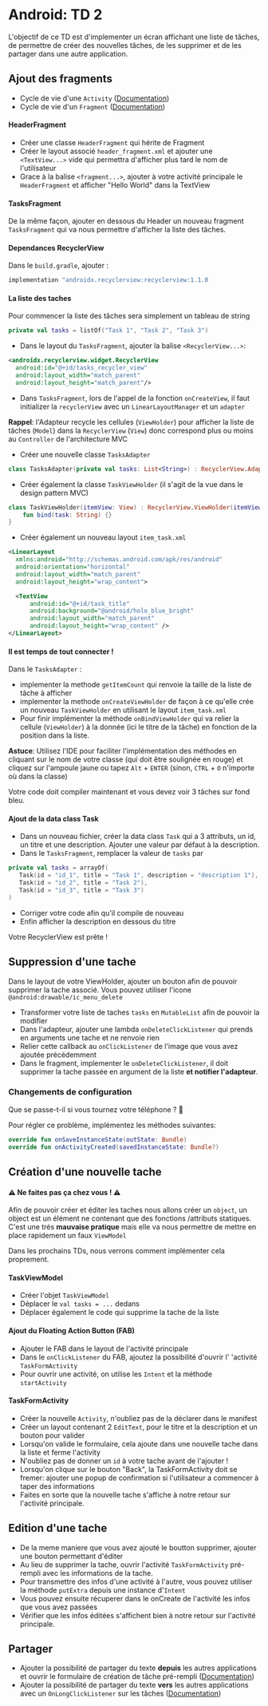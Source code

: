 # Android: TD 2

L'objectif de ce TD est d'implementer un écran affichant une liste de tâches, de permettre de créer des nouvelles tâches, de les supprimer et de les partager dans une autre application.


## Ajout des fragments
- Cycle de vie d'une `Activity` ([Documentation][1])
- Cycle de vie d'un `Fragment` ([Documentation][2])

#### HeaderFragment
- Créer une classe `HeaderFragment` qui hérite de Fragment
- Créer le layout associé `header_fragment.xml` et ajouter une `<TextView...>` vide qui permettra d'afficher plus tard le nom de l'utilisateur
- Grace à la balise `<fragment...>`, ajouter à votre activité principale le `HeaderFragment` et afficher "Hello World" dans la TextView

#### TasksFragment
De la même façon, ajouter en dessous du Header un nouveau fragment `TasksFragment` qui va nous permettre d'afficher la liste des tâches.

#### Dependances RecyclerView
Dans le `build.gradle`, ajouter :
```kotlin
implementation "androidx.recyclerview:recyclerview:1.1.0
```

#### La liste des taches
Pour commencer la liste des tâches sera simplement un tableau de string

```kotlin
private val tasks = listOf("Task 1", "Task 2", "Task 3")
```

- Dans le layout du `TasksFragment`, ajouter la balise `<RecyclerView...>`:

```xml
<androidx.recyclerview.widget.RecyclerView
  android:id="@+id/tasks_recycler_view"
  android:layout_width="match_parent"
  android:layout_height="match_parent"/>
```


- Dans `TasksFragment`, lors de l'appel de la fonction `onCreateView`, il faut initializer la `recyclerView` avec un `LinearLayoutManager` et un `adapter`

**Rappel**: l'Adapteur recycle les cellules (`ViewHolder`) pour afficher la liste de tâches (`Model`) dans la `RecyclerView` (`View`) donc correspond plus ou moins au `Controller` de l'architecture MVC

- Créer une nouvelle classe `TasksAdapter`

```kotlin
class TasksAdapter(private val tasks: List<String>) : RecyclerView.Adapter<TaskViewHolder>() {}
```

- Créer également la classe `TaskViewHolder` (il s'agit de la vue dans le design pattern MVC)

```kotlin
class TaskViewHolder(itemView: View) : RecyclerView.ViewHolder(itemView) {
	fun bind(task: String) {}
}
```

- Créer également un nouveau layout `item_task.xml`

```xml
<LinearLayout 
  xmlns:android="http://schemas.android.com/apk/res/android"
  android:orientation="horizontal" 
  android:layout_width="match_parent"
  android:layout_height="wrap_content">

  <TextView
      android:id="@+id/task_title"
      android:background="@android/holo_blue_bright"
      android:layout_width="match_parent"
      android:layout_height="wrap_content" />
</LinearLayout>
```

#### Il est temps de tout connecter !

Dans le `TasksAdapter` :
- implementer la methode `getItemCount` qui renvoie la taille de la liste de tâche à afficher
- implementer la methode `onCreateViewHolder` de façon à ce qu'elle crée un nouveau `TaskViewHolder` en utilisant le layout `item_task.xml`
- Pour finir implémenter la méthode `onBindViewHolder` qui va relier la cellule (`ViewHolder`) à la donnée (ici le titre de la tâche) en fonction de la position dans la liste.

**Astuce**: Utilisez l'IDE pour faciliter l'implémentation des méthodes en cliquant sur le nom de votre classe (qui doit être soulignée en rouge) et cliquez sur l'ampoule jaune ou tapez `Alt` + `ENTER` (sinon, `CTRL` + `O` n'importe où dans la classe)

Votre code doit compiler maintenant et vous devez voir 3 tâches sur fond bleu.

#### Ajout de la data class Task

- Dans un nouveau fichier, créer la data class `Task` qui a 3 attributs, un id, un titre et une description. Ajouter une valeur par défaut à la description.
- Dans le `TasksFragment`, remplacer la valeur de `tasks` par

 ```kotlin       
private val tasks = arrayOf(
	Task(id = "id_1", title = "Task 1", description = "description 1"), 
	Task(id = "id_2", title = "Task 2"), 
	Task(id = "id_3", title = "Task 3")
)
```
        
- Corriger votre code afin qu'il compile de nouveau
- Enfin afficher la description en dessous du titre

Votre RecyclerView est prête !

## Suppression d'une tache

Dans le layout de votre ViewHolder, ajouter un bouton afin de pouvoir supprimer la tache associé. Vous pouvez utiliser l'icone `@android:drawable/ic_menu_delete`

- Transformer votre liste de taches `tasks` en `MutableList` afin de pouvoir la modifier 
- Dans l'adapteur, ajouter une lambda `onDeleteClickListener` qui prends en arguments une tache et ne renvoie rien
- Relier cette callback au `onClickListener` de l'image que vous avez ajoutée précédemment
- Dans le fragment, implementer le `onDeleteClickListener`, il doit supprimer la tache passée en argument de la liste **et notifier l'adapteur**.

### Changements de configuration
Que se passe-t-il si vous tournez votre téléphone ? 🤔

Pour régler ce problème, implémentez les méthodes suivantes:

```kotlin
override fun onSaveInstanceState(outState: Bundle)
override fun onActivityCreated(savedInstanceState: Bundle?)
```

## Création d'une nouvelle tache

#### ⚠️ Ne faites pas ça chez vous ! ⚠️

Afin de pouvoir créer et éditer les taches nous allons créer un `object`, un object est un élément ne contenant que des fonctions /attributs statiques. 
C'est une trés **mauvaise pratique** mais elle va nous permettre de mettre en place rapidement un faux `ViewModel`

Dans les prochains TDs, nous verrons comment implémenter cela proprement.

#### TaskViewModel

- Créer l'objet `TaskViewModel`
- Déplacer le `val tasks = ...` dedans
- Déplacer également le code qui supprime la tache de la liste

#### Ajout du Floating Action Button (FAB)

- Ajouter le FAB dans le layout de l'activité principale
- Dans le `onClickListener` du FAB, ajoutez la possibilité d'ouvrir l' 'activité `TaskFormActivity`
- Pour ouvrir une activité, on utilise les `Intent` et la méthode `startActivity`

#### TaskFormActivity

- Créer la nouvelle `Activity`, n'oubliez pas de la déclarer dans le manifest
- Créer un layout contenant 2 `EditText`, pour le titre et la description et un bouton pour valider
- Lorsqu'on valide le formulaire, cela ajoute dans une nouvelle tache dans la liste et ferme l'activity
- N'oubliez pas de donner un `id` à votre tache avant de l'ajouter !
- Lorsqu'on clique sur le bouton "Back", la TaskFormActivity doit se fremer: ajouter une popup de confirmation si l'utilisateur a commencer à taper des informations
- Faites en sorte que la nouvelle tache s'affiche à notre retour sur l'activité principale.

## Edition d'une tache

- De la meme maniere que vous avez ajouté le boutton supprimer, ajouter une bouton permettant d'éditer
- Au lieu de supprimer la tache, ouvrir l'activité `TaskFormActivity` pré-rempli avec les informations de la tache.
- Pour transmettre des infos d'une activité à l'autre, vous pouvez utiliser la méthode `putExtra` depuis une instance d'`Intent`
- Vous pouvez ensuite récuperer dans le onCreate de l'activité les infos que vous avez passées
- Vérifier que les infos éditées s'affichent bien à notre retour sur l'activité principale.

## Partager

- Ajouter la possibilité de partager du texte **depuis** les autres applications et ouvrir le formulaire de création de tâche pré-rempli ([Documentation][3])
- Ajouter la possibilité de partager du texte **vers** les autres applications avec un `OnLongClickListener` sur les tâches ([Documentation][4])

[1]: https://developer.android.com/guide/components/activities/activity-lifecycle#alc

[2]: https://developer.android.com/reference/androidx/fragment/app/Fragment.html

[3]: https://developer.android.com/training/sharing/receive

[4]: https://developer.android.com/training/sharing/send
